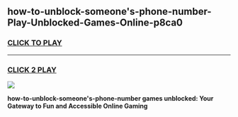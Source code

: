 
## how-to-unblock-someone's-phone-number-Play-Unblocked-Games-Online-p8ca0
<h3>
<a href="https://premium76.site?title=how-to-unblock-someone's-phone-number&ref=25A">CLICK TO PLAY</a></h3>
<hr>

<h3>
<a href="https://premium76.site?title=how-to-unblock-someone's-phone-number&ref=25A">CLICK 2 PLAY</a>
  
</h3>

<a href="https://premium76.site?title=how-to-unblock-someone's-phone-number&ref=25A"><img src="https://clearcache.store/games.png"></a>


**how-to-unblock-someone's-phone-number games unblocked: Your Gateway to Fun and Accessible Online Gaming**
